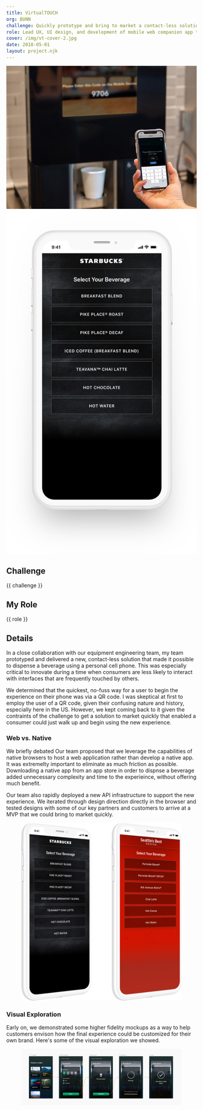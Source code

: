 ```yaml
---
title: VirtualTOUCH
org: BUNN
challenge: Quickly prototype and bring to market a contact-less solution for dispensing beverages in order to maintain a competitive offering.
role: Lead UX, UI design, and development of mobile web companion app to provide a touchless experience for dispensing a beverage.
cover: /img/vt-cover-2.jpg
date: 2018-05-01
layout: project.njk
---
```


<div class="relative py-12">
    <img src="/img/vt-cover-2.jpg" alt="" class="w-full relative">
    <div class="absolute bottom-0 left-0 -ml-12 -mb-20 w-3/5 md:w-1/2 md:-ml-24">
        <img src="/img/vt-iphone-1.png" alt="VirtualTOUCH iPhone" class="block w-full">
    </div>
</div>

## Challenge

{{ challenge }}

## My Role

{{ role }}

## Details

In a close collaboration with our equipment engineering team, my team prototyped and delivered a new, contact-less solution that made it possible to dispense a beverage using a personal cell phone. This was especially critical to innovate during a time when consumers are less likely to interact with interfaces that are frequently touched by others.

We determined that the quickest, no-fuss way for a user to begin the experience on their phone was via a QR code. I was skeptical at first to employ the user of a QR code, given their confusing nature and history, especially here in the US. However, we kept coming back to it given the contraints of the challenge to get a solution to market quickly that enabled a consumer could just walk up and begin using the new experience.

### Web vs. Native
We briefly debated Our team proposed that we leverage the capabilities of native browsers to host a web application rather than develop a native app. It was extremelty important to eliminate as much friction as possible. Downloading a native app from an app store in order to dispnse a beverage added unnecessary complexity and time to the experieince, without offering much benefit. 

Our team also rapidly deployed a new API infrastructure to support the new experience. We iterated through design direction directly in the browser and tested designs with some of our key partners and customers to arrive at a MVP that we could bring to market quickly.

<figure class="py-12">
    <img src="/img/vt-iphone-4.jpg" alt="BUNN VirtualTOUCH" />
</figure>

### Visual Exploration
Early on, we demonstrated some higher fidelity mockups as a way to help customers envison how the final experience could be customized for their own brand. Here's some of the visual exploration we showed.

<figure>
    <img src="/img/vt-flow-1-light.jpg" alt="BUNN VirtualTOUCH" class="lg:max-w-none lg:w-1.5x lg:-ml-1/4 xl:w-2x xl:-ml-1/2" />
</figure>